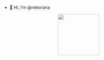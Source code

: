 - 👋 Hi, I’m @nekorana

<div align="center">
	<img height="137px" src="https://github-readme-stats.vercel.app/api?username=nekorana&hide_title=true&hide_border=true&show_icons=trueline_height=21&text_color=000&icon_color=000&bg_color=0,ea6161,ffc64d,fffc4d,52fa5a&theme=graywhite" />
</div>
